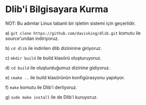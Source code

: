 #  Dlib'i Bilgisayara Kurma

NOT: Bu adımlar Linux tabanlı bir işletim sistemi için geçerlidir.

a) `git clone https://github.com/davisking/dlib.git` komutu ile source'undan indiriyoruz.

b) `cd dlib` ile indirilen dlib dizininine giriyoruz.

c) `mkdir build` ile build klasörü oluşturuyoruz.

d) `cd build` ile oluşturduğumuz dizinine gidiyoruz.

e) `cmake ..` ile build klasörünün konfigürasyonu yapılıyor.

f) `make` komutu ile Dlib'i derliyoruz.

g) `sudo make install` ile de Dlib'i kuruyoruz.
